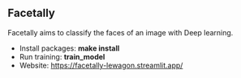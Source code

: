 ## Facetally
Facetally aims to classify the faces of an image with Deep learning.
- Install packages: **make install**
- Run training: **train_model**
- Website: https://facetally-lewagon.streamlit.app/
